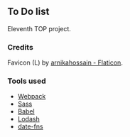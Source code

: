 ## To Do list

Eleventh TOP project.

### Credits

Favicon (L) by [arnikahossain - Flaticon](https://www.flaticon.com/free-icons/letter-l").

### Tools used

- [Webpack](https://webpack.js.org/)
- [Sass](https://sass-lang.com/)
- [Babel](https://babeljs.io/)
- [Lodash](https://lodash.com/)
- [date-fns](https://date-fns.org/)